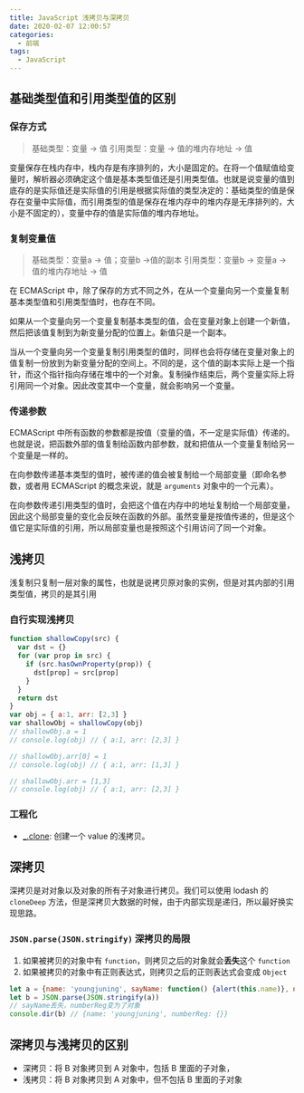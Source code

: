 ```yaml
---
title: JavaScript 浅拷贝与深拷贝
date: 2020-02-07 12:00:57
categories:
  - 前端
tags:
  - JavaScript
---
```


## 基础类型值和引用类型值的区别

### 保存方式

> 基础类型：变量 -> 值
> 引用类型：变量 -> 值的堆内存地址 -> 值

变量保存在栈内存中，栈内存是有序排列的，大小是固定的。在将一个值赋值给变量时，解析器必须确定这个值是基本类型值还是引用类型值。也就是说变量的值到底存的是实际值还是实际值的引用是根据实际值的类型决定的：基础类型的值是保存在变量中实际值，而引用类型的值是保存在堆内存中的堆内存是无序排列的，大小是不固定的），变量中存的值是实际值的堆内存地址。

### 复制变量值

> 基础类型：变量a -> 值；变量b ->值的副本
> 引用类型：变量b -> 变量a -> 值的堆内存地址 -> 值

在 ECMAScript 中，除了保存的方式不同之外，在从一个变量向另一个变量复制基本类型值和引用类型值时，也存在不同。

如果从一个变量向另一个变量复制基本类型的值，会在变量对象上创建一个新值，然后把该值复制到为新变量分配的位置上。新值只是一个副本。

当从一个变量向另一个变量复制引用类型的值时，同样也会将存储在变量对象上的值复制一份放到为新变量分配的空间上。不同的是，这个值的副本实际上是一个指针，而这个指针指向存储在堆中的一个对象。复制操作结束后，两个变量实际上将引用同一个对象。因此改变其中一个变量，就会影响另一个变量。

### 传递参数

ECMAScript 中所有函数的参数都是按值（变量的值，不一定是实际值）传递的。也就是说，把函数外部的值复制给函数内部参数，就和把值从一个变量复制给另一个变量是一样的。

在向参数传递基本类型的值时，被传递的值会被复制给一个局部变量（即命名参数，或者用 ECMAScript 的概念来说，就是 `arguments` 对象中的一个元素）。

在向参数传递引用类型的值时，会把这个值在内存中的地址复制给一个局部变量，因此这个局部变量的变化会反映在函数的外部。虽然变量是按值传递的，但是这个值它是实际值的引用，所以局部变量也是按照这个引用访问了同一个对象。

## 浅拷贝

浅复制只复制一层对象的属性，也就是说拷贝原对象的实例，但是对其内部的引用类型值，拷贝的是其引用

### 自行实现浅拷贝

```js
function shallowCopy(src) {
  var dst = {}
  for (var prop in src) {
    if (src.hasOwnProperty(prop)) {
      dst[prop] = src[prop]
    }
  }
  return dst
}
var obj = { a:1, arr: [2,3] }
var shallowObj = shallowCopy(obj)
// shallowObj.a = 1
// console.log(obj) // { a:1, arr: [2,3] }

// shallowObj.arr[0] = 1
// console.log(obj) // { a:1, arr: [1,3] }

// shallowObj.arr = [1,3]
// console.log(obj) // { a:1, arr: [2,3] }
```

### 工程化

- [_.clone](https://www.lodashjs.com/docs/latest#_clonevalue): 创建一个 value 的浅拷贝。

## 深拷贝

深拷贝是对对象以及对象的所有子对象进行拷贝。我们可以使用 lodash 的 `cloneDeep` 方法，但是深拷贝大数据的时候，由于内部实现是递归，所以最好换实现思路。

### `JSON.parse(JSON.stringify)` 深拷贝的局限

1. 如果被拷贝的对象中有 `function`，则拷贝之后的对象就会**丢失**这个 `function`
2. 如果被拷贝的对象中有正则表达式，则拷贝之后的正则表达式会变成 `Object`

```js
let a = {name: 'youngjuning', sayName: function() {alert(this.name)}, numberReg: /\d+/}
let b = JSON.parse(JSON.stringify(a))
// sayName丢失，numberReg变为了对象
console.dir(b) // {name: 'youngjuning', numberReg: {}}
```

## 深拷贝与浅拷贝的区别

- 深拷贝：将 B 对象拷贝到 A 对象中，包括 B 里面的子对象，
- 浅拷贝：将 B 对象拷贝到 A 对象中，但不包括 B 里面的子对象
